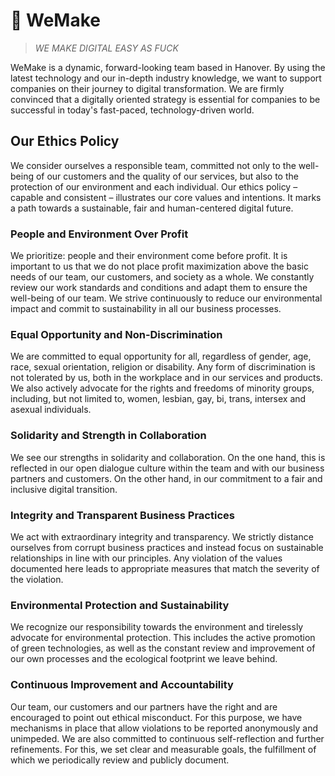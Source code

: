 # 💙 WeMake

>*WE MAKE DIGITAL EASY AS FUCK*

WeMake is a dynamic, forward-looking team based in Hanover. By using the latest technology and our in-depth industry knowledge, we want to support companies on their journey to digital transformation. We are firmly convinced that a digitally oriented strategy is essential for companies to be successful in today's fast-paced, technology-driven world.

## Our Ethics Policy

We consider ourselves a responsible team, committed not only to the well-being of our customers and the quality of our services, but also to the protection of our environment and each individual. Our ethics policy – capable and consistent – illustrates our core values and intentions. It marks a path towards a sustainable, fair and human-centered digital future.

### People and Environment Over Profit

We prioritize: people and their environment come before profit. It is important to us that we do not place profit maximization above the basic needs of our team, our customers, and society as a whole. We constantly review our work standards and conditions and adapt them to ensure the well-being of our team. We strive continuously to reduce our environmental impact and commit to sustainability in
all our business processes.

### Equal Opportunity and Non-Discrimination

We are committed to equal opportunity for all, regardless of gender, age, race, sexual orientation, religion or disability. Any form of discrimination is not tolerated by us, both in the workplace and in our services and products. We also actively advocate for the rights and freedoms of minority groups, including, but not limited to, women, lesbian, gay, bi, trans, intersex and asexual individuals.

### Solidarity and Strength in Collaboration

We see our strengths in solidarity and collaboration. On the one hand, this is reflected in our open dialogue culture within the team and with our business partners and customers. On the other hand, in our commitment to a fair and inclusive digital transition.

### Integrity and Transparent Business Practices

We act with extraordinary integrity and transparency. We strictly distance ourselves from corrupt business practices and instead focus on sustainable relationships in line with our principles. Any violation of the values documented here leads to appropriate measures that match the severity of the violation.

### Environmental Protection and Sustainability

We recognize our responsibility towards the environment and tirelessly advocate for environmental protection. This includes the active promotion of green technologies, as well as the constant review and improvement of our own processes and the ecological footprint we leave behind.

### Continuous Improvement and Accountability

Our team, our customers and our partners have the right and are encouraged to point out ethical misconduct. For this purpose, we have mechanisms in place that allow violations to be reported anonymously and unimpeded. We are also committed to continuous self-reflection and further refinements. For this, we set clear and measurable goals, the fulfillment of which we periodically review and publicly
document.

